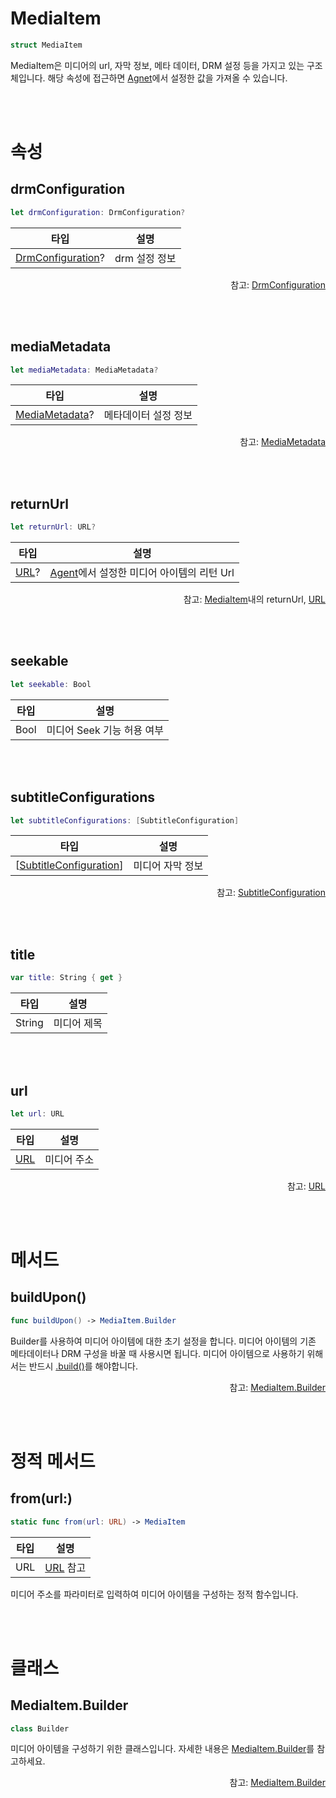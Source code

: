 # MediaItem

```swift
struct MediaItem
```

MediaItem은 미디어의 url, 자막 정보, 메타 데이터, DRM 설정 등을 가지고 있는 구조체입니다. 해당 속성에 접근하면 [Agnet](../../../agent/home.md)에서 설정한 값을 가져올 수 있습니다.

<br><br>
# 속성

## drmConfiguration

```swift
let drmConfiguration: DrmConfiguration?
```

|타입|설명|
|:--:|--|
|[DrmConfiguration](../drm-configuration/home.md)?| drm 설정 정보 |

<div align="right">
참고: <a href="../drm-configuration/home.md">DrmConfiguration</a>
</div>

<br><br>
## mediaMetadata

```swift
let mediaMetadata: MediaMetadata?
```

|타입|설명|
|:--:|--|
|[MediaMetadata](../media-metadata/home.md)?|메타데이터 설정 정보|

<div align="right">
참고: <a href="../media-metadata/home.md">MediaMetadata</a>
</div>

<br><br>
## returnUrl

```swift
let returnUrl: URL?
```

|타입|설명|
|:--:|--|
|[URL](https://developer.apple.com/documentation/foundation/url)?|[Agent](../../../agent/home.md)에서 설정한 미디어 아이템의 리턴 Url|

<div align="right">
참고: <a href="../../../agent/home.md#mediaitem">MediaItem</a>내의 returnUrl, 
<a href="https://developer.apple.com/documentation/foundation/url">URL</a>
</div>

<br><br>
## seekable

```swift
let seekable: Bool
```

|타입|설명|
|:--:|--|
|Bool|미디어 Seek 기능 허용 여부|

<br><br>
## subtitleConfigurations

```swift
let subtitleConfigurations: [SubtitleConfiguration]
```

|타입|설명|
|:--:|--|
|\[[SubtitleConfiguration](../subtitle-configuration/home.md)\]| 미디어 자막 정보|

<div align="right">
참고: <a href="../subtitle-configuration/home.md">SubtitleConfiguration</a>
</div>

<br><br>
## title

```swift
var title: String { get }
```

|타입|설명|
|:--:|--|
|String|미디어 제목|

<br><br>
## url

```swift
let url: URL
```

|타입|설명|
|:--:|--|
|[URL](https://developer.apple.com/documentation/foundation/url)|미디어 주소|

<div align="right">
참고: <a href="https://developer.apple.com/documentation/foundation/url">URL</a>
</div>

<br><br>
# 메서드

## buildUpon()

```swift
func buildUpon() -> MediaItem.Builder
```

Builder를 사용하여 미디어 아이템에 대한 초기 설정을 합니다. 미디어 아이템의 기존 메타데이터나 DRM 구성을 바꿀 때 사용시면 됩니다. 미디어 아이템으로 사용하기 위해서는 반드시 [.build()](../../class/media-item-builder/home.md#build)를 해야합니다.

<div align="right">
참고: <a href="#mediaitembuilder">MediaItem.Builder</a>
</div>

<br><br>
# 정적 메서드 

## from(url:)

```swift
static func from(url: URL) -> MediaItem
```

|타입|설명|
|:--:|:--:|
|URL|[URL](https://developer.apple.com/documentation/foundation/url) 참고|

미디어 주소를 파라미터로 입력하여 미디어 아이템을 구성하는 정적 함수입니다.

<br><br>
# 클래스

## MediaItem.Builder

```swift
class Builder
```

미디어 아이템을 구성하기 위한 클래스입니다. 자세한 내용은 [MediaItem.Builder](../../class/media-item-builder/home.md)를 참고하세요.

<div align="right">
참고: <a href="../../class/media-item-builder/home.md">MediaItem.Builder</a>
</div>
